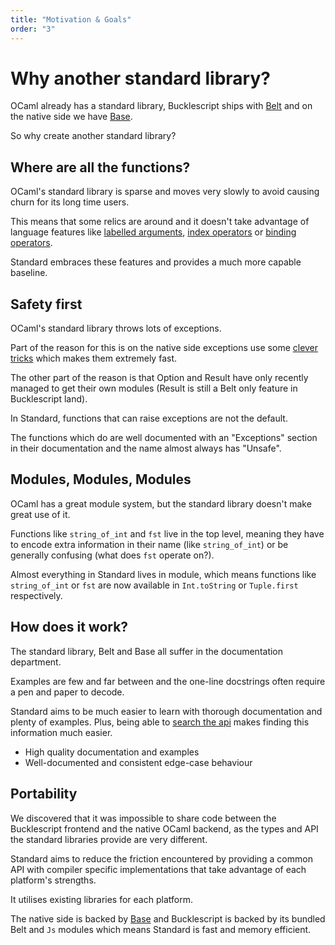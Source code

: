```yaml
---
title: "Motivation & Goals"
order: "3"
---
```


# Why another standard library?

OCaml already has a standard library, Bucklescript ships with [Belt](https://bucklescript.github.io/bucklescript/api/Belt.html) and on the native side we have [Base](https://opensource.janestreet.com/base/). 

So why create another standard library?

## Where are all the functions?

OCaml's standard library is sparse and moves very slowly to avoid causing churn for its long time users.

This means that some relics are around and it doesn't take advantage of language features like [labelled arguments](https://caml.inria.fr/pub/docs/manual-ocaml/lablexamples.html#s%3Alabels), [index operators](https://caml.inria.fr/pub/docs/manual-ocaml/indexops.html) or [binding operators](https://caml.inria.fr/pub/docs/manual-ocaml/bindingops.html).

Standard embraces these features and provides a much more capable baseline.

## Safety first

OCaml's standard library throws lots of exceptions.

Part of the reason for this is on the native side exceptions use some [clever tricks](https://stackoverflow.com/questions/8564025/ocaml-internals-exceptions#answer-8567429) which makes them extremely fast.

The other part of the reason is that Option and Result have only recently managed to get their own modules (Result is still a Belt only feature in Bucklescript land).

In Standard, functions that can raise exceptions are not the default.

The functions which do are well documented with an "Exceptions" section in their documentation and the name almost always has "Unsafe".

## Modules, Modules, Modules

OCaml has a great module system, but the standard library doesn't make great use of it.

Functions like `string_of_int` and `fst` live in the top level, meaning they have to encode extra information in their name (like `string_of_int`) or be generally confusing (what does `fst` operate on?).

Almost everything in Standard lives in module, which means functions like
`string_of_int` or `fst` are now available in `Int.toString` or `Tuple.first` respectively.

## How does it work?

The standard library, Belt and Base all suffer in the documentation department.

Examples are few and far between and the one-line docstrings often require a pen and paper to decode.

Standard aims to be much easier to learn with thorough documentation and plenty of examples. Plus, being able to [search the api](/api) makes finding this information much easier.

- High quality documentation and examples
- Well-documented and consistent edge-case behaviour

## Portability

We discovered that it was impossible to share code between the Bucklescript
frontend and the native OCaml backend, as the types and API the standard libraries provide are very different.

Standard aims to reduce the friction encountered by providing a common API with compiler specific implementations that take advantage of each platform's strengths.

It utilises existing libraries for each platform. 

The native side is backed by [Base](https://opensource.janestreet.com/base/) and Bucklescript is backed by its bundled Belt and `Js` modules which means Standard is fast and memory efficient.
